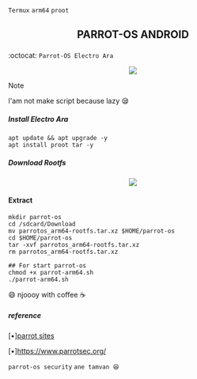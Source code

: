 `Termux` `arm64` `proot`
<h2><p align="center">PARROT-OS ANDROID</h2>

:octocat: `Parrot-OS Electro Ara`

<p align="center">
<img widht="80%" src="https://www.parrotsec.org/_next/static/media/parrot-security-1.c044d5dd.png"></p>

>[!NOTE]
>l'am not make script because lazy 😪
>

##### Install Electro Ara
```
apt update && apt upgrade -y
apt install proot tar -y
```
##### Download Rootfs 

<p align="center" width="100%">
  <a href="https://sfl.gl/ItCk">
    <img src="https://nobita-gamerz.github.io/img-asset/Download.png"></a></p>

#### Extract 
```
mkdir parrot-os
cd /sdcard/Download
mv parrotos_arm64-rootfs.tar.xz $HOME/parrot-os
cd $HOME/parrot-os
tar -xvf parrotos_arm64-rootfs.tar.xz
rm parrotos_arm64-rootfs.tar.xz

## For start parrot-os
chmod +x parrot-arm64.sh
./parrot-arm64.sh
```
😄 njoooy with coffee ☕

##### reference
[•][parrot sites](https://www.parrotsec.org/)

[•]https://www.parrotsec.org/

`parrot-os security` `ane tamvan 😆`
